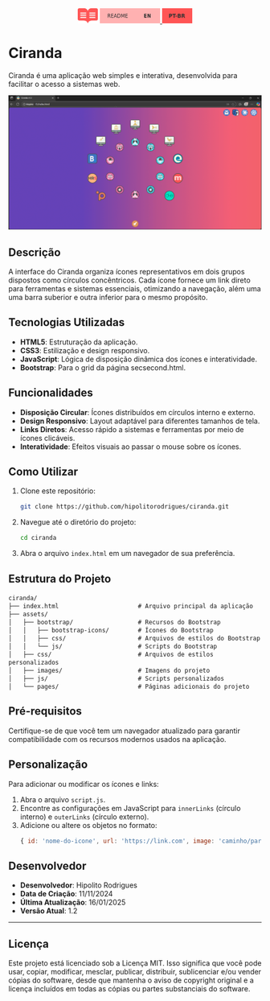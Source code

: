 <div align="center">
   <img height="30" width="40" src="https://github.com/hipolitorodrigues/assets-for-github/blob/985021e61af3982fd9f28be446b106b958f24696/images/01/img-readme-ico.svg">
   <a href="./README.md">
      <img height="30" width="120" src="https://github.com/hipolitorodrigues/assets-for-github/blob/985021e61af3982fd9f28be446b106b958f24696/images/01/img-readme-en.svg">
   </a>
   <a href="./README.pt-BR.md">
      <img height="30" width="60" src="https://github.com/hipolitorodrigues/assets-for-github/blob/985021e61af3982fd9f28be446b106b958f24696/images/01/img-readme-pt-br.svg">
   </a>
</div>

# Ciranda

Ciranda é uma aplicação web simples e interativa, desenvolvida para facilitar o acesso a sistemas web.

![alt text](https://github.com/hipolitorodrigues/ciranda/blob/c16b93e44bd824909f040dfa42e7f9f37762b116/assets/images/sampling.png)


## Descrição

A interface do Ciranda organiza ícones representativos em dois grupos dispostos como círculos concêntricos. Cada ícone fornece um link direto para ferramentas e sistemas essenciais, otimizando a navegação, além uma uma barra suberior e outra inferior para o mesmo propósito.

## Tecnologias Utilizadas

- **HTML5**: Estruturação da aplicação.
- **CSS3**: Estilização e design responsivo.
- **JavaScript**: Lógica de disposição dinâmica dos ícones e interatividade.
- **Bootstrap**: Para o grid da página secsecond.html.

## Funcionalidades

- **Disposição Circular**: Ícones distribuídos em círculos interno e externo.
- **Design Responsivo**: Layout adaptável para diferentes tamanhos de tela.
- **Links Diretos**: Acesso rápido a sistemas e ferramentas por meio de ícones clicáveis.
- **Interatividade**: Efeitos visuais ao passar o mouse sobre os ícones.

## Como Utilizar

1. Clone este repositório:
   ```bash
   git clone https://github.com/hipolitorodrigues/ciranda.git
   ```

2. Navegue até o diretório do projeto:
   ```bash
   cd ciranda
   ```

3. Abra o arquivo `index.html` em um navegador de sua preferência.

## Estrutura do Projeto

```plaintext
ciranda/
├── index.html                      # Arquivo principal da aplicação
├── assets/
│   ├── bootstrap/                  # Recursos do Bootstrap
│   │   ├── bootstrap-icons/        # Ícones do Bootstrap
│   │   ├── css/                    # Arquivos de estilos do Bootstrap
│   │   └── js/                     # Scripts do Bootstrap
│   ├── css/                        # Arquivos de estilos personalizados
│   ├── images/                     # Imagens do projeto
│   ├── js/                         # Scripts personalizados
│   └── pages/                      # Páginas adicionais do projeto
```

## Pré-requisitos

Certifique-se de que você tem um navegador atualizado para garantir compatibilidade com os recursos modernos usados na aplicação.

## Personalização

Para adicionar ou modificar os ícones e links:

1. Abra o arquivo `script.js`.
2. Encontre as configurações em JavaScript para `innerLinks` (círculo interno) e `outerLinks` (círculo externo).
3. Adicione ou altere os objetos no formato:
   ```javascript
   { id: 'nome-do-icone', url: 'https://link.com', image: 'caminho/para/imagem.png' }
   ```

## Desenvolvedor

- **Desenvolvedor**: Hipolito Rodrigues
- **Data de Criação**: 11/11/2024
- **Última Atualização**: 16/01/2025
- **Versão Atual**: 1.2

---

## Licença

Este projeto está licenciado sob a Licença MIT. Isso significa que você pode usar, copiar, modificar, mesclar, publicar, distribuir, sublicenciar e/ou vender cópias do software, desde que mantenha o aviso de copyright original e a licença incluídos em todas as cópias ou partes substanciais do software.
